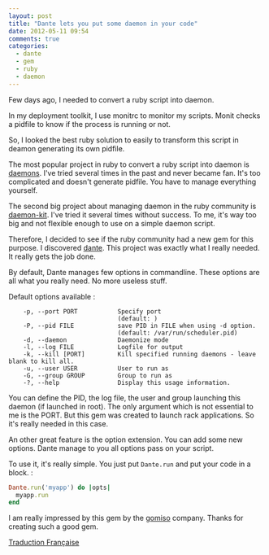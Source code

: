 ```yaml
---
layout: post
title: "Dante lets you put some daemon in your code"
date: 2012-05-11 09:54
comments: true
categories:
  - dante
  - gem
  - ruby
  - daemon
---
```

Few days ago, I needed to convert a ruby script into daemon.

In my deployment toolkit, I use monitrc to monitor my scripts. Monit
checks a pidfile to know if the process is running or not.

So, I looked the best ruby solution to easily to transform this script in deamon
generating its own pidfile.

The most popular project in ruby to convert a ruby script into daemon is
[daemons](http://daemons.rubyforge.org/). I've tried several times in the past
and never became fan. It's too complicated and doesn't generate pidfile.
You have to manage everything yourself.

The second big project about managing daemon in the ruby community is
[daemon-kit](https://github.com/kennethkalmer/daemon-kit). I've tried it
several times without success. To me, it's way too big and not
flexible enough to use on a simple daemon script.

Therefore, I decided to see if the ruby community had a new
gem for this purpose. I discovered [dante](https://github.com/bazaarlabs/dante).
This project was exactly what I really needed. It really gets the job done.

By default, Dante manages few options in commandline. These options
are all what you really need. No more useless stuff.

Default options available :

```
    -p, --port PORT           Specify port
                              (default: )
    -P, --pid FILE            save PID in FILE when using -d option.
                              (default: /var/run/scheduler.pid)
    -d, --daemon              Daemonize mode
    -l, --log FILE            Logfile for output
    -k, --kill [PORT]         Kill specified running daemons - leave
blank to kill all.
    -u, --user USER           User to run as
    -G, --group GROUP         Group to run as
    -?, --help                Display this usage information.
```

You can define the PID, the log file, the user and group launching this
daemon (if launched in root). The only argument which is not essential to me is
the PORT. But this gem was created to launch rack applications. So
it's really needed in this case.

An other great feature is the option extension. You can add some new
options. Dante manage to you all options pass on your script.

To use it, it's really simple. You just put `Dante.run` and put your
code in a block. :

```ruby
Dante.run('myapp') do |opts|
  myapp.run
end
```

I am really impressed by this gem by the [gomiso](http://gomiso.com)
company. Thanks for creating such a good gem.

[Traduction Française](http://blog.shingara.fr/dante-pour-mettre-du-daemon-dans-son-code.html)